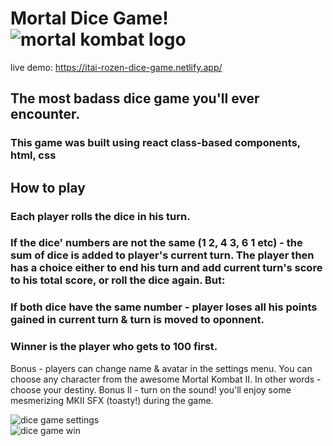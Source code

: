 # Mortal Dice Game! <img src="https://www.pngegg.com/en/png-wphdu" alt="mortal kombat logo" />
live demo: https://itai-rozen-dice-game.netlify.app/

## The most badass dice game you'll ever encounter.
### This game was built using react class-based components, html, css
## How to play
### Each player rolls the dice in his turn. 
### If the dice' numbers are not the same (1 2, 4 3, 6 1 etc) - the sum of dice is added to player's current turn. The player then has a choice either to end his turn and add current turn's score to his total score, or roll the dice again. But:
### If both dice have the same number - player loses all his points gained in current turn & turn is moved to oponnent.
### Winner is the player who gets to 100 first.

Bonus - players can change name & avatar in the settings menu. You can choose any character from the awesome Mortal Kombat II. In other words - choose your destiny.
Bonus II - turn on the sound! you'll enjoy some mesmerizing MKII SFX (toasty!) during the game.

<div>
 <img src="https://user-images.githubusercontent.com/45075787/174148947-2f613c37-4d7f-4c35-a80c-923cb49bd3d3.png" alt="dice game settings" title="dice game settings" />
</div>
<div>
 <img src="https://user-images.githubusercontent.com/45075787/174148969-63360c55-ce5f-4f1e-8519-ccd8aa3572c5.png" alt="dice game win" title="dice game win" />
</div>
